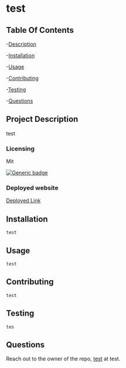 
# test 

## Table Of Contents
-[Description](#project-description)

-[Installation](#installation)
    
-[Usage](#usage)
    
-[Contributing](#contributing)
    
-[Testing](#testing)
    
-[Questions](#questions)

## Project Description
test

### Licensing 
Mit

[![Generic badge](https://img.shields.io/badge/License-Mit-green.svg)](https://choosealicense.com/licenses/mit/.)
    
    


### Deployed website
[Deployed Link](https://coding-boot-camp.github.io/full-stack/github/professional-readme-guide)
    

## Installation
    test

## Usage
    test

## Contributing
    test

## Testing
    tes

## Questions
Reach out to the owner of the repo, [test](https://github.com/test) at test.
